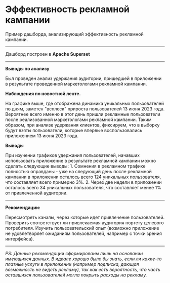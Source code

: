 # Эффективность рекламной кампании


Пример дашборда, анализирующий эффективность рекламной кампании.

---
Дашборд построен в **Apache Superset**

---

**Выводы по анализу**

Был проведен анализ удержания аудитории, пришедшей в приложении в результате проведенной маркетологами рекламной кампании. 

__Наблюдения по новостной ленте.__

На графике выше, где отображена динамика уникальных пользователей по дням, заметен "всплеск" прироста пользователей 13 июня 2023 года. Вероятнее всего именно в этот день пришли рекламные пользователи после реализованной маркетологами рекламной кампании. Таким образом, при анализе удержания клиентов, фиксируем, что в выборку будут взяты пользователи, которые впервые воспользовались приложением 13 июня 2023 года.

__Выводы__

При изучении графиков удержания пользователей, начавших использовать приложение в результате рекламной кампании можно сделать следующие выводы: 1. Сомнения в рекламном трафике полностью оправданы - уже на следующий день после рекламной кампании в приложении осталось всего 124 уникальных пользователя, что составляет всего примерно 3%. 2. Через две недели в приложении осталось всего 34 уникальных пользователя, что составляет менее 1% от привлеченной аудитории.

---

__Рекомендации:__

Пересмотреть каналы, через которые идет привлечение пользователей.
Проверить соответствует ли привлекаемая аудитория портету целевого потребителя.
Изучить пользовательский опыт (возможно приложение не удовлетворяет ожиданиям пользователей, например с точки зрения интерфейса).

---

*PS: Данные рекомендации сформированы лишь на основании имеющихся данных. В идеале хорошо было бы знать, если ли какие-то платные услуги в приложении (например подписка, дающая возможность не видеть рекламу), так как есть вероятность, что часть оставшихся пользователей могла покрыть расходы на рекламу.*